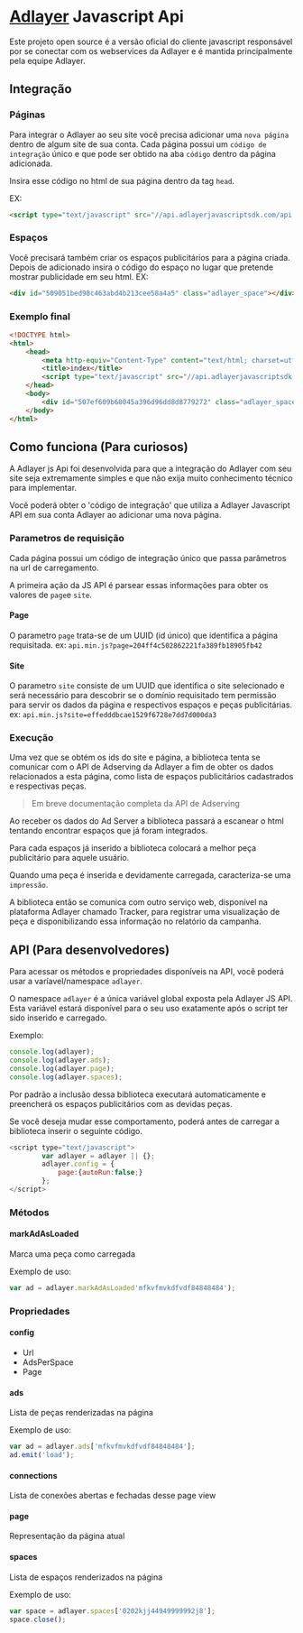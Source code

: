 # [Adlayer](http://adlayer.com.br) Javascript Api
Este projeto open source é a versão oficial do cliente javascript responsável por se conectar com os webservices da Adlayer e é mantida principalmente pela equipe Adlayer.

## Integração

### Páginas
Para integrar o Adlayer ao seu site você precisa adicionar uma ```nova página``` dentro de algum site de sua conta.
Cada página possui um ```código de integração``` único e que pode ser obtido na aba ```código``` dentro da página adicionada.

Insira esse código no html de sua página dentro da tag `head`.

EX:
```html
<script type="text/javascript" src="//api.adlayerjavascriptsdk.com/api.min.js?page=204ff4c502862221fa389fb18905fb42&site=effedddbcae1529f6728e7dd7d000da3" async="true" language="javascript" id="adlayerScript"></script>
```

### Espaços
Você precisará também criar os espaços publicitários para a página criada. Depois de adicionado insira o código do espaço no lugar que pretende mostrar publicidade em seu html.
EX:
```html
<div id="509051bed98c463abd4b213cee58a4a5" class="adlayer_space"></div>
```

### Exemplo final
```html
<!DOCTYPE html>
<html>
	<head>
		<meta http-equiv="Content-Type" content="text/html; charset=utf-8"/>
		<title>index</title>
		<script type="text/javascript" src="//api.adlayerjavascriptsdk.com/api.min.js?page=204ff4c502862221fa389fb18905fb42&site=effedddbcae1529f6728e7dd7d000da3" async="true" language="javascript" id="adlayerScript"></script>
	</head>
	<body>
		<div id="507ef609b60045a396d96dd8d8779272" class="adlayer_space"></div>
	</body>
</html>
```


## Como funciona (Para curiosos)
A Adlayer js Api foi desenvolvida para que a integração do Adlayer com seu site seja extremamente simples e que não exija muito conhecimento técnico para implementar.

Você poderá obter o 'código de integração' que utiliza a Adlayer Javascript API em sua conta Adlayer ao adicionar uma nova página.

### Parametros de requisição
Cada página possui um código de integração único que passa parâmetros na url de carregamento.

A primeira ação da JS API é parsear essas informações para obter os valores de ```page```e ```site```.

#### Page
O parametro ```page``` trata-se de um UUID (id único) que identifica a página requisitada.
ex: ```api.min.js?page=204ff4c502862221fa389fb18905fb42```

#### Site
O parametro ```site``` consiste de um UUID que identifica o site selecionado e será necessário para descobrir se o domínio requisitado tem permissão para servir os dados da página e respectivos espaços e peças publicitárias.
ex: ```api.min.js?site=effedddbcae1529f6728e7dd7d000da3```

### Execução

Uma vez que se obtém os ids do site e página, a biblioteca tenta se comunicar com o API de Adserving da Adlayer a fim de obter os dados relacionados a esta página, como lista de espaços publicitários cadastrados e respectivas peças.

> Em breve documentação completa da API de Adserving

Ao receber os dados do Ad Server a biblioteca passará a escanear o html tentando encontrar espaços que já foram integrados. 

Para cada espaços já inserido a biblioteca colocará a melhor peça publicitário para aquele usuário.

Quando uma peça é inserida e devidamente carregada, caracteriza-se uma ```impressão```.

A biblioteca então se comunica com outro serviço web, disponível na plataforma Adlayer chamado Tracker, para registrar uma visualização de peça e disponibilizando essa informação no relatório da campanha.

## API (Para desenvolvedores)

Para acessar os métodos e propriedades disponíveis na API, você poderá usar a varíavel/namespace ```adlayer```.

O namespace ```adlayer``` é a única variável global exposta pela Adlayer JS API. Esta variável estará disponível para o seu uso exatamente após o script ter sido inserido e carregado.

Exemplo:
```javascript
console.log(adlayer);
console.log(adlayer.ads);
console.log(adlayer.page);
console.log(adlayer.spaces);
```

Por padrão a inclusão dessa biblioteca executará automaticamente e preencherá os espaços publicitários com as devidas peças.

Se você deseja mudar esse comportamento, poderá antes de carregar a biblioteca inserir o seguinte código.
```javascript
<script type="text/javascript">
		var adlayer = adlayer || {};
		adlayer.config = {
			page:{autoRun:false;}
		};
</script>
```

### Métodos

#### markAdAsLoaded

Marca uma peça como carregada

Exemplo de uso:
```javascript
var ad = adlayer.markAdAsLoaded'mfkvfmvkdfvdf84848484');
```

### Propriedades


#### config

* Url 
* AdsPerSpace 
* Page

#### ads

Lista de peças renderizadas na página

Exemplo de uso:

```javascript
var ad = adlayer.ads['mfkvfmvkdfvdf84848484'];
ad.emit('load');
```

#### connections

Lista de conexões abertas e fechadas desse page view

#### page

Representação da página atual

#### spaces

Lista de espaços renderizados na página

Exemplo de uso:
```javascript
var space = adlayer.spaces['0202kjj44949999992j8'];
space.close();
```